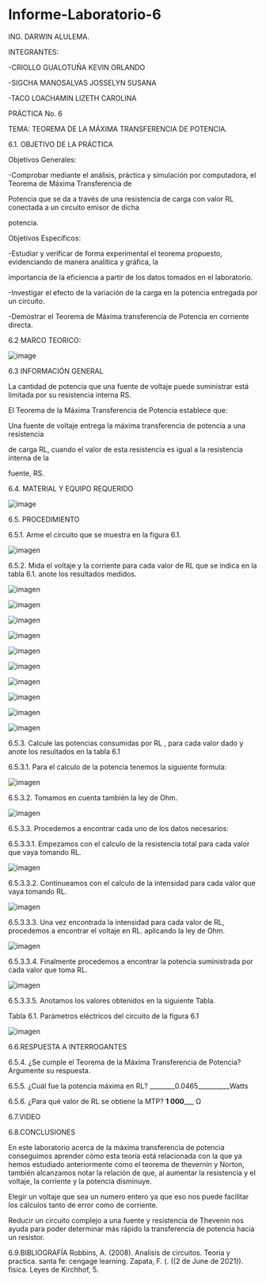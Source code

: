 # Informe-Laboratorio-6

ING. DARWIN ALULEMA.

INTEGRANTES:

-CRIOLLO GUALOTUÑA KEVIN ORLANDO

-SIGCHA MANOSALVAS JOSSELYN SUSANA

-TACO LOACHAMIN LIZETH CAROLINA

PRÁCTICA No. 6 

TEMA: TEOREMA DE LA MÁXIMA TRANSFERENCIA DE
POTENCIA. 

6.1. OBJETIVO DE LA PRÁCTICA

Objetivos Generales:


-Comprobar mediante el análisis, práctica y simulación por computadora, el Teorema de Máxima Transferencia de 

Potencia que se da a través de una resistencia de carga con valor RL conectada a un circuito emisor de dicha 

potencia.



Objetivos Específicos:

-Estudiar y verificar de forma experimental el teorema propuesto, evidenciando de manera analítica y gráfica, la

importancia de la eficiencia a partir de los datos tomados en el laboratorio. 

-Investigar el efecto de la variación de la carga en la potencia entregada por un circuito.

-Demostrar el Teorema de Máxima transferencia de Potencia en corriente directa.



6.2 MARCO TEORICO:

![image](https://user-images.githubusercontent.com/85263529/127955903-0bd34091-41ac-45ff-a073-05be04eee511.png)



6.3 INFORMACIÓN GENERAL

La cantidad de potencia que una fuente de voltaje puede suministrar está limitada por
su resistencia interna RS.

El Teorema de la Máxima Transferencia de Potencia establece que:

Una fuente de voltaje entrega la máxima transferencia de potencia a una resistencia

de carga RL, cuando el valor de esta resistencia es igual a la resistencia interna de la

fuente, RS.



6.4. MATERIAL Y EQUIPO REQUERIDO

![image](https://user-images.githubusercontent.com/85263529/127953349-bee3844d-8c80-4360-8f97-b673bd11af9f.png)



6.5. PROCEDIMIENTO

6.5.1. Arme el circuito que se muestra en la figura 6.1.

![imagen](https://user-images.githubusercontent.com/85263529/128036369-4cd5b3cd-eef6-43ba-8f2e-5fe42a6fd714.png)

6.5.2. Mida el voltaje y la corriente para cada valor de RL que se indica en la tabla 6.1. anote los resultados medidos.

![imagen](https://user-images.githubusercontent.com/85263529/128036615-5f2eba53-eb07-4f6c-b558-c3362e21602d.png)

![imagen](https://user-images.githubusercontent.com/85263529/128036641-5e5b9b9d-af1e-412a-8163-98d4dc7e997f.png)

![imagen](https://user-images.githubusercontent.com/85263529/128036670-82785b13-c758-4b43-9d4f-76c25582f40f.png)

![imagen](https://user-images.githubusercontent.com/85263529/128036698-02b41966-10b3-4bf2-aa1a-847936122668.png)

![imagen](https://user-images.githubusercontent.com/85263529/128036736-3c4a4b9d-fdee-4c18-a621-2b59c9c72b0a.png)

![imagen](https://user-images.githubusercontent.com/85263529/128036756-730510b2-c691-44f6-b1ff-2e13bfae557c.png)

![imagen](https://user-images.githubusercontent.com/85263529/128036775-3915d74b-eaa4-4796-b04a-67fc1076b824.png)

![imagen](https://user-images.githubusercontent.com/85263529/128036799-43020699-74d4-40b8-92de-ad1de4ecab69.png)

![imagen](https://user-images.githubusercontent.com/85263529/128036822-06949d87-7d20-46b1-8ca5-791b5c4eccb8.png)

![imagen](https://user-images.githubusercontent.com/85263529/128036845-2dafcf5e-39a6-4b30-9d79-7ce39ef20552.png)

6.5.3. Calcule las potencias consumidas por RL , para cada valor dado y anote los resultados en la tabla 6.1

6.5.3.1. Para el calculo de la potencia tenemos la siguiente formula:

![imagen](https://user-images.githubusercontent.com/85263529/128037038-3bbe7347-e055-4371-989a-0e626a1b5e35.png)

6.5.3.2. Tomamos en cuenta también la ley de Ohm.

![imagen](https://user-images.githubusercontent.com/85263529/128037597-5a1ba800-c6a7-4e91-b005-8e51802beba6.png)

6.5.3.3. Procedemos a encontrar cada uno de los datos necesarios:

6.5.3.3.1. Empezamos con el calculo de la resistencia total para cada valor que vaya tomando RL.

![imagen](https://user-images.githubusercontent.com/85263529/128037440-3d07518c-b594-40a7-a131-35a28fb63724.png)

6.5.3.3.2. Continueamos con el calculo de la intensidad para cada valor que vaya tomando RL.

![imagen](https://user-images.githubusercontent.com/85263529/128037892-e241f633-06d3-4f0f-b77d-3ba64555a2f4.png)

6.5.3.3.3. Una vez encontrada la intensidad para cada valor de RL, procedemos a encontrar el voltaje en RL. aplicando la ley de Ohm.

![imagen](https://user-images.githubusercontent.com/85263529/128039581-eaa9361c-3e59-4756-a913-0948e80c932a.png)

6.5.3.3.4. Finalmente procedemos a encontrar la potencia suministrada por cada valor que toma RL.

![imagen](https://user-images.githubusercontent.com/85263529/128038398-51692247-a9f8-40ee-a13c-46af8ab27827.png)

6.5.3.3.5. Anotamos los valores obtenidos en la siguiente Tabla.

Tabla 6.1. Parámetros eléctricos del circuito de la figura 6.1

![imagen](https://user-images.githubusercontent.com/85263529/128038651-9f43e9e8-8b8f-4312-bdfa-7d10938445dd.png)


6.6.RESPUESTA A INTERROGANTES

6.5.4. ¿Se cumple el Teorema de la Máxima Transferencia de Potencia? 
Argumente su respuesta.



6.5.5. ¿Cuál fue la potencia máxima en RL? ________0.0465__________Watts



6.5.6. ¿Para qué valor de RL se obtiene la MTP? ______1 000_________ Ω


6.7.VIDEO



6.8.CONCLUSIONES

En este laboratorio acerca de la máxima transferencia de potencia conseguimos aprender cómo esta teoría está
relacionada con la que ya hemos estudiado anteriormente como el teorema de thevernin y Norton, también alcanzamos
notar la relación de que, al aumentar la resistencia y el voltaje, la corriente y la potencia disminuye.

Elegir un voltaje que sea un numero entero ya que eso nos puede facilitar los cálculos tanto de error como
de corriente.

Reducir un circuito complejo a una fuente y resistencia de Thevenin nos ayuda para poder determinar más rápido la
transferencia de potencia hacia un resistor.


6.9.BIBLIOGRAFÍA 
Robbins, A. (2008). Analisis de circuitos. Teoria y practica. santa fe: cengage learning. Zapata,
F. (. ((2 de June de 2021)). fisica. Leyes de Kirchhof, 5.


